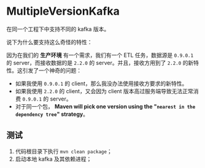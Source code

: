 # MultipleVersionKafka

在同一个工程下中支持不同的 kafka 版本。

说下为什么要支持这么奇怪的特性：

因为在我们的 **生产环境** 有一个需求，我们有一个 ETL 任务，数据源是 `0.9.0.1` 的 server，而接收数据的是 `2.2.0` 的 server。并且，接收方用到了 `2.2.0` 的新特性。这引发了一个神奇的问题：

- 如果我使用 `0.9.0.1` 的 client，那么我没办法使用接收方要求的新特性。
- 如果我使用 `2.2.0` 的 client，又会因为 client 版本高过服务端导致无法正常消费 `0.9.0.1` 的 server。
- 对于同一个包， **Maven will pick one version using the "`nearest in the dependency tree`" strategy**。

## 测试

1. 代码根目录下执行 `mvn clean package`；
2. 启动本地 kafka 及其依赖进程；

